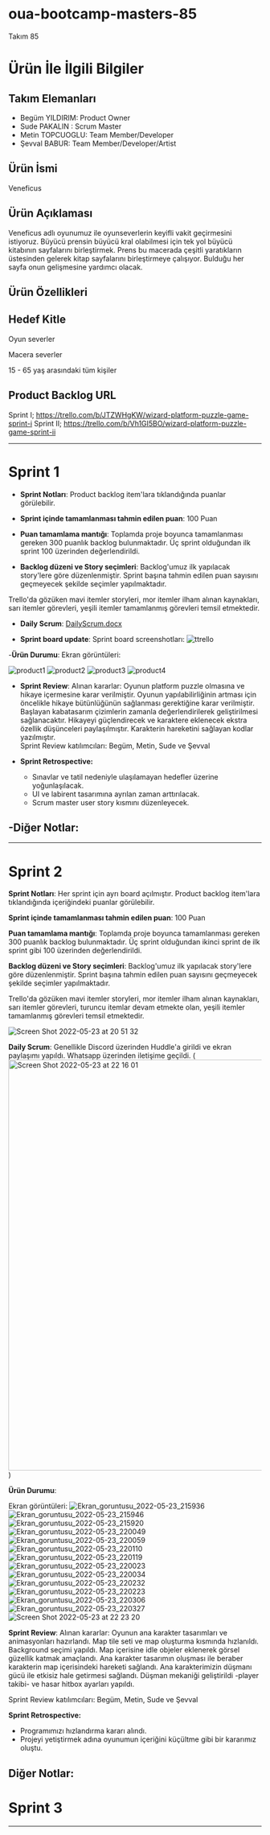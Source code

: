 # oua-bootcamp-masters-85

Takım 85

# Ürün İle İlgili Bilgiler

## Takım Elemanları

- Begüm YILDIRIM: Product Owner
- Sude PAKALIN : Scrum Master
- Metin TOPCUOGLU: Team Member/Developer
- Şevval BABUR: Team Member/Developer/Artist 

## Ürün İsmi

Veneficus

## Ürün Açıklaması

Veneficus adlı oyunumuz ile oyunseverlerin keyifli vakit geçirmesini istiyoruz. Büyücü prensin büyücü kral olabilmesi için tek yol büyücü kitabının sayfalarını birleştirmek. Prens bu macerada çeşitli yaratıkların üstesinden gelerek kitap sayfalarını birleştirmeye çalışıyor. Bulduğu her sayfa onun gelişmesine yardımcı olacak.

## Ürün Özellikleri




## Hedef Kitle

Oyun severler

Macera severler

15 - 65 yaş arasındaki tüm kişiler

## Product Backlog URL

Sprint   I; https://trello.com/b/JTZWHgKW/wizard-platform-puzzle-game-sprint-i
Sprint  II; https://trello.com/b/Vh1GI5BO/wizard-platform-puzzle-game-sprint-ii

---

# Sprint 1

- **Sprint Notları**: Product backlog item'lara tıklandığında puanlar görülebilir.

- **Sprint içinde tamamlanması tahmin edilen puan**: 100 Puan

- **Puan tamamlama mantığı**: Toplamda proje boyunca tamamlanması gereken 300 puanlık backlog bulunmaktadır. Üç sprint olduğundan ilk sprint 100 üzerinden değerlendirildi.

- **Backlog düzeni ve Story seçimleri**:  Backlog'umuz ilk yapılacak story'lere göre düzenlenmiştir. Sprint başına tahmin edilen puan sayısını geçmeyecek şekilde seçimler yapılmaktadır.

Trello'da gözüken mavi itemler storyleri, mor itemler ilham alınan kaynakları, sarı itemler görevleri, yeşili itemler tamamlanmış görevleri temsil etmektedir.



- **Daily Scrum**: [DailyScrum.docx](https://github.com/bgm012/oua-bootcamp-masters-85/files/8652343/DailyScrum.docx)

- **Sprint board update**: Sprint board screenshotları: 
![ttrello](https://user-images.githubusercontent.com/105126860/167690230-7c344ca2-6e33-4d5c-8966-80dad4cac248.png)



-**Ürün Durumu**: Ekran görüntüleri:

![product1](https://user-images.githubusercontent.com/105126860/167490060-5e3127b2-acc4-4525-af53-02f92927371b.jpg)
![product2](https://user-images.githubusercontent.com/105126860/167490068-f12cfb2f-4e75-4822-9ad7-c319aa87b459.jpg)
![product3](https://user-images.githubusercontent.com/105126860/167490081-9dc93d0d-1b9d-4d9a-ab71-4d507d546469.jpg)
![product4](https://user-images.githubusercontent.com/105126860/167490085-e72b98c4-13c3-4dfa-9446-885c7c617276.jpg)


- **Sprint Review**: 
Alınan kararlar: Oyunun platform puzzle olmasına ve hikaye içermesine karar verilmiştir. Oyunun yapılabilirliğinin artması için öncelikle hikaye bütünlüğünün sağlanması gerektiğine karar verilmiştir. Başlayan kabatasarım çizimlerin zamanla değerlendirilerek geliştirilmesi sağlanacaktır. Hikayeyi güçlendirecek ve karaktere eklenecek ekstra özellik düşünceleri paylaşılmıştır. Karakterin hareketini sağlayan kodlar yazılmıştır.   
Sprint Review katılımcıları: Begüm, Metin, Sude ve Şevval

- **Sprint Retrospective:**
  - Sınavlar ve tatil nedeniyle ulaşılamayan hedefler üzerine yoğunlaşılacak.
  - UI ve labirent tasarımına ayrılan zaman arttırılacak.
  - Scrum master user story kısmını düzenleyecek.
  

-**Diğer Notlar**:
- 

---

# Sprint 2

**Sprint Notları**: Her sprint için ayrı board açılmıştır. Product backlog item'lara tıklandığında içeriğindeki puanlar görülebilir.

**Sprint içinde tamamlanması tahmin edilen puan**: 100 Puan

**Puan tamamlama mantığı**: Toplamda proje boyunca tamamlanması gereken 300 puanlık backlog bulunmaktadır. Üç sprint olduğundan ikinci sprint de ilk sprint gibi 100 üzerinden değerlendirildi.

**Backlog düzeni ve Story seçimleri**:  Backlog'umuz ilk yapılacak story'lere göre düzenlenmiştir. Sprint başına tahmin edilen puan sayısını geçmeyecek şekilde seçimler yapılmaktadır.

Trello'da gözüken mavi itemler storyleri, mor itemler ilham alınan kaynakları, sarı itemler görevleri, turuncu itemlar devam etmekte olan, yeşili itemler tamamlanmış görevleri temsil etmektedir.

![Screen Shot 2022-05-23 at 20 51 32](https://user-images.githubusercontent.com/65497004/169889404-6a932581-44d7-4a4d-9c19-73fd409f0519.png)

**Daily Scrum**:  Genellikle Discord üzerinden Huddle'a girildi ve ekran paylaşımı yapıldı. Whatsapp üzerinden iletişime geçildi. 
(<img width="817" alt="Screen Shot 2022-05-23 at 22 16 01" src="https://user-images.githubusercontent.com/65497004/169890466-516537b3-6241-4858-be29-f2ffed42e649.png">)

**Ürün Durumu**: 

Ekran görüntüleri:
![Ekran_goruntusu_2022-05-23_215936](https://user-images.githubusercontent.com/65497004/169890775-b34a18a6-c176-4dad-9e40-1c62d7ba9e0c.png)
![Ekran_goruntusu_2022-05-23_215946](https://user-images.githubusercontent.com/65497004/169890830-a3acbf5a-d6c3-4281-8048-9391c2b886de.png)
![Ekran_goruntusu_2022-05-23_215920](https://user-images.githubusercontent.com/65497004/169890891-98ed9d9d-3810-48d0-a229-daea7c917be7.png)
![Ekran_goruntusu_2022-05-23_220049](https://user-images.githubusercontent.com/65497004/169890978-df7e4b17-a3a8-4a7e-bb3f-f82f5e9e416f.png)
![Ekran_goruntusu_2022-05-23_220059](https://user-images.githubusercontent.com/65497004/169891044-1945837f-75fe-4d73-9539-14ad07101edc.png)
![Ekran_goruntusu_2022-05-23_220110](https://user-images.githubusercontent.com/65497004/169891112-4c20ec70-a8c2-4438-bf58-de3ce5fb089b.png)
![Ekran_goruntusu_2022-05-23_220119](https://user-images.githubusercontent.com/65497004/169891206-e82c858b-7a89-4e6d-8fa0-a82bcde590ee.png)
![Ekran_goruntusu_2022-05-23_220023](https://user-images.githubusercontent.com/65497004/169891232-24128084-f195-4fb1-9835-54b18074f95f.png)
![Ekran_goruntusu_2022-05-23_220034](https://user-images.githubusercontent.com/65497004/169891253-c7451881-505f-47ae-81ff-d7e2e11a85aa.png)
![Ekran_goruntusu_2022-05-23_220232](https://user-images.githubusercontent.com/65497004/169891305-84f871c1-7a38-4b87-928a-8de7b2b95b96.png)
![Ekran_goruntusu_2022-05-23_220223](https://user-images.githubusercontent.com/65497004/169891332-aceedc4e-15fc-49f8-a15a-66ad5554513c.png)
![Ekran_goruntusu_2022-05-23_220306](https://user-images.githubusercontent.com/65497004/169891377-a83deafe-e0d2-4bdc-964d-451caeaf1628.png)
![Ekran_goruntusu_2022-05-23_220327](https://user-images.githubusercontent.com/65497004/169891416-95fe660b-a812-448d-b087-8229d4477fe0.png)
![Screen Shot 2022-05-23 at 22 23 20](https://user-images.githubusercontent.com/65497004/169891536-65bf9203-be7b-4149-8a28-20493281d838.png)

**Sprint Review**: 
Alınan kararlar: Oyunun ana karakter tasarımları ve animasyonları hazırlandı. Map tile seti ve map oluşturma kısmında hızlanıldı. Background seçimi yapıldı. Map içerisine idle objeler eklenerek görsel güzellik katmak amaçlandı. Ana karakter tasarımın oluşması ile beraber karakterin map içerisindeki hareketi sağlandı. Ana karakterimizin düşmanı gücü ile etkisiz hale getirmesi sağlandı. Düşman mekaniği geliştirildi -player takibi- ve hasar hitbox ayarları yapıldı.

Sprint Review katılımcıları: Begüm, Metin, Sude ve Şevval

**Sprint Retrospective:**
  - Programımızı hızlandırma kararı alındı.
  - Projeyi yetiştirmek adına oyunumun içeriğini küçültme gibi bir kararımız oluştu.
  
**Diğer Notlar**:
-

# Sprint 3

---
